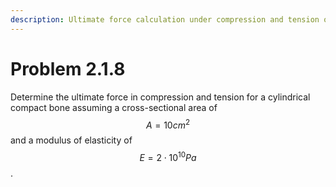 ```yaml
---
description: Ultimate force calculation under compression and tension of a bone.
---
```


# Problem 2.1.8

Determine the ultimate force in compression and tension for a cylindrical compact bone assuming a cross-sectional area of $$A = 10cm^2$$ and a modulus of elasticity of $$E = 2⋅10^{10} Pa$$.
